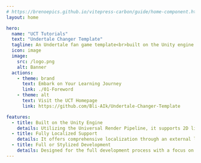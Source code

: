 ```yaml
---
# https://brenoepics.github.io/vitepress-carbon/guide/home-component.html
layout: home

hero:
  name: "UCT Tutorials"
  text: "Undertale Changer Template"
  tagline: An Undertale fan game template<br>built on the Unity engine.
  icon: image
  image:
    src: /logo.png
    alt: Banner
  actions:
    - theme: brand
      text: Embark on Your Learning Journey
      link: ./01-Foreword
    - theme: alt
      text: Visit the UCT Homepage
      link: https://github.com/Bli-AIk/Undertale-Changer-Template

features:
  - title: Built on the Unity Engine
    details: Utilizing the Universal Render Pipeline, it supports 2D lighting, 3D models, and Live2D.
  - title: Fully Localized Support
    details: It offers comprehensive localization through an external language pack system.
  - title: Full or Stylized Development
    details: Designed for the full development process with a focus on stylized creation, and it is completely open source under the GPLv3 license.
---
```


